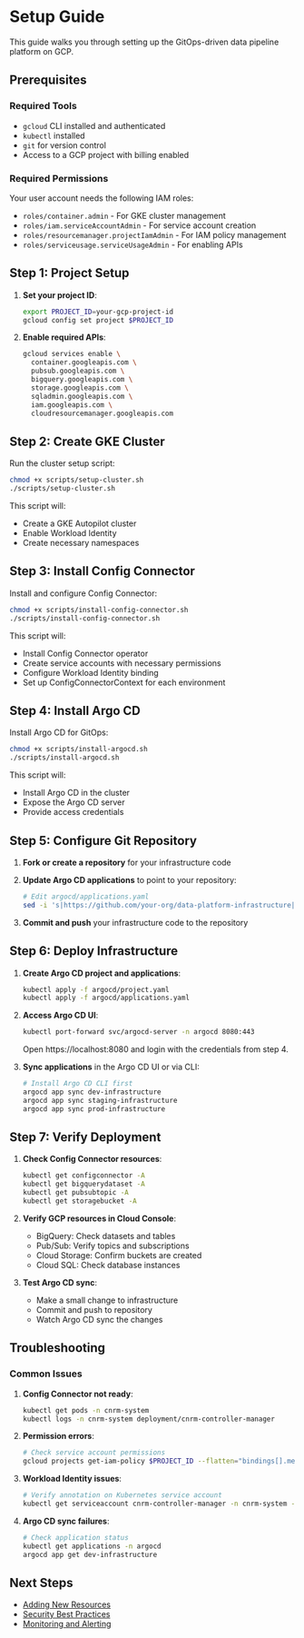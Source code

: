 # Setup Guide

This guide walks you through setting up the GitOps-driven data pipeline platform on GCP.

## Prerequisites

### Required Tools
- `gcloud` CLI installed and authenticated
- `kubectl` installed 
- `git` for version control
- Access to a GCP project with billing enabled

### Required Permissions
Your user account needs the following IAM roles:
- `roles/container.admin` - For GKE cluster management
- `roles/iam.serviceAccountAdmin` - For service account creation
- `roles/resourcemanager.projectIamAdmin` - For IAM policy management
- `roles/serviceusage.serviceUsageAdmin` - For enabling APIs

## Step 1: Project Setup

1. **Set your project ID**:
   ```bash
   export PROJECT_ID=your-gcp-project-id
   gcloud config set project $PROJECT_ID
   ```

2. **Enable required APIs**:
   ```bash
   gcloud services enable \
     container.googleapis.com \
     pubsub.googleapis.com \
     bigquery.googleapis.com \
     storage.googleapis.com \
     sqladmin.googleapis.com \
     iam.googleapis.com \
     cloudresourcemanager.googleapis.com
   ```

## Step 2: Create GKE Cluster

Run the cluster setup script:
```bash
chmod +x scripts/setup-cluster.sh
./scripts/setup-cluster.sh
```

This script will:
- Create a GKE Autopilot cluster
- Enable Workload Identity
- Create necessary namespaces

## Step 3: Install Config Connector

Install and configure Config Connector:
```bash
chmod +x scripts/install-config-connector.sh
./scripts/install-config-connector.sh
```

This script will:
- Install Config Connector operator
- Create service accounts with necessary permissions
- Configure Workload Identity binding
- Set up ConfigConnectorContext for each environment

## Step 4: Install Argo CD

Install Argo CD for GitOps:
```bash
chmod +x scripts/install-argocd.sh
./scripts/install-argocd.sh
```

This script will:
- Install Argo CD in the cluster
- Expose the Argo CD server
- Provide access credentials

## Step 5: Configure Git Repository

1. **Fork or create a repository** for your infrastructure code
2. **Update Argo CD applications** to point to your repository:
   ```bash
   # Edit argocd/applications.yaml
   sed -i 's|https://github.com/your-org/data-platform-infrastructure|YOUR_REPO_URL|g' argocd/applications.yaml
   ```

3. **Commit and push** your infrastructure code to the repository

## Step 6: Deploy Infrastructure

1. **Create Argo CD project and applications**:
   ```bash
   kubectl apply -f argocd/project.yaml
   kubectl apply -f argocd/applications.yaml
   ```

2. **Access Argo CD UI**:
   ```bash
   kubectl port-forward svc/argocd-server -n argocd 8080:443
   ```
   Open https://localhost:8080 and login with the credentials from step 4.

3. **Sync applications** in the Argo CD UI or via CLI:
   ```bash
   # Install Argo CD CLI first
   argocd app sync dev-infrastructure
   argocd app sync staging-infrastructure
   argocd app sync prod-infrastructure
   ```

## Step 7: Verify Deployment

1. **Check Config Connector resources**:
   ```bash
   kubectl get configconnector -A
   kubectl get bigquerydataset -A
   kubectl get pubsubtopic -A
   kubectl get storagebucket -A
   ```

2. **Verify GCP resources in Cloud Console**:
   - BigQuery: Check datasets and tables
   - Pub/Sub: Verify topics and subscriptions
   - Cloud Storage: Confirm buckets are created
   - Cloud SQL: Check database instances

3. **Test Argo CD sync**:
   - Make a small change to infrastructure
   - Commit and push to repository
   - Watch Argo CD sync the changes

## Troubleshooting

### Common Issues

1. **Config Connector not ready**:
   ```bash
   kubectl get pods -n cnrm-system
   kubectl logs -n cnrm-system deployment/cnrm-controller-manager
   ```

2. **Permission errors**:
   ```bash
   # Check service account permissions
   gcloud projects get-iam-policy $PROJECT_ID --flatten="bindings[].members" --filter="bindings.members:cnrm-controller-manager@$PROJECT_ID.iam.gserviceaccount.com"
   ```

3. **Workload Identity issues**:
   ```bash
   # Verify annotation on Kubernetes service account
   kubectl get serviceaccount cnrm-controller-manager -n cnrm-system -o yaml
   ```

4. **Argo CD sync failures**:
   ```bash
   # Check application status
   kubectl get applications -n argocd
   argocd app get dev-infrastructure
   ```

## Next Steps

- [Adding New Resources](adding-resources.md)
- [Security Best Practices](security.md)
- [Monitoring and Alerting](monitoring.md)
